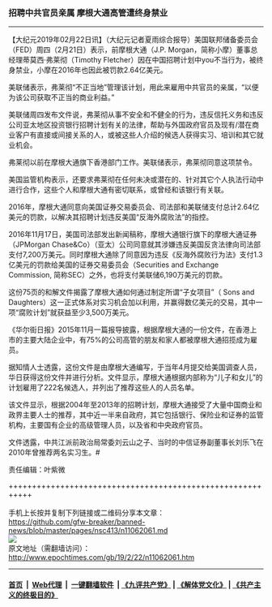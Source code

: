 ### 招聘中共官员亲属 摩根大通高管遭终身禁业
------------------------

<p>
 【大纪元2019年02月22日讯】（大纪元记者夏雨综合报导）美国联邦储备委员会（FED）周四（2月21日）表示，前摩根大通（J.P. Morgan，简称小摩）董事总经理蒂莫西‧弗莱彻（Timothy Fletcher）因在中国招聘计划中you不当行为，被终身禁业，小摩在2016年也因此被罚款2.64亿美元。
</p>
<p>
 美联储表示，弗莱彻“不正当地”管理该计划，用此来雇用中共官员的亲属，“以便为该公司获取不正当的商业利益。”
</p>
<p>
 美联储周四发布文件说，弗莱彻从事不安全和不健全的行为，违反信托义务和违反公司亚太地区投资银行招聘计划有关的法律，帮助与外国政府官员及现有/潜在商业客户有直接或间接关系的人，或被这些人介绍的候选人获得实习、培训和其它就业机会。
</p>
<p>
 弗莱彻以前在摩根大通旗下香港部门工作。美联储表示，弗莱彻同意这项禁令。
</p>
<p>
 美国监管机构表示，还要求弗莱彻在任何未决或潜在的、针对其它个人执法行动中进行合作，这些个人和摩根大通有密切联系，或曾经和该银行有关联。
</p>
<p>
 2016年，摩根大通同意向美国证券交易委员会、司法部和美联储支付总计2.64亿美元的罚款，以解决其招聘计划违反美国“反海外腐败法”的指控。
</p>
<p>
 2016年11月17日，美国司法部发出新闻稿称，摩根大通银行旗下的摩根大通证券（JPMorgan Chase&amp;Co）（亚太）公司同意就其涉嫌违反美国反贪法律向司法部支付7,200万美元。同时摩根大通除了同意因为违反《反海外腐败行为法》支付1.3亿美元的罚款给美国的证券交易委员会（Securities and Exchange Commission, 简称SEC）之外，也将支付美联储6,190万美元的罚款。
</p>
<p>
 这份75页的和解文件揭露了摩根大通如何通过制定所谓“子女项目”（ Sons and Daughters）这一正式体系对实习机会加以利用，并赢得数亿美元的交易，其中一项“腐败计划”就获益至少3,500万美元。
</p>
<p>
 《华尔街日报》2015年11月一篇报导披露，根据摩根大通的一份文件，在香港上市的主要大陆企业中，有75%的公司高管的朋友和家人都被摩根大通招揽成为雇员。
</p>
<p>
 据知情人士透露，这份文件是由摩根大通编写，于当年4月提交给美国调查人员，华日获得这份文件并进行分析。文件显示，摩根大通根据内部称为“儿子和女儿”的计划雇用了222名候选人，并列出了推荐这些人的人员名单。
</p>
<p>
 该文件显示，根据2004年至2013年的招聘计划，摩根大通接受了大量中国商业和政界主要人士的推荐，其中近一半来自政府，其它包括银行、保险业和证券的监管机构，主要国有企业的高级管理人员，以及省和中央政府官员。
</p>
<p>
 文件透露，中共江派前政治局常委刘云山之子、当时的中信证券副董事长刘乐飞在2010年曾推荐两名实习生。#
</p>
<p>
 责任编辑：叶紫微
</p>

+++++++++++++++++++++++++++++++++++++++++++++++++++++++++++<br/><br/>
手机上长按并复制下列链接或二维码分享本文章：<br/>
https://github.com/gfw-breaker/banned-news/blob/master/pages/nsc413/n11062061.md <br/>
<a href='https://github.com/gfw-breaker/banned-news/blob/master/pages/nsc413/n11062061.md'><img src='https://github.com/gfw-breaker/banned-news/blob/master/pages/nsc413/n11062061.md.png'/></a> <br/>
原文地址（需翻墙访问）：http://www.epochtimes.com/gb/19/2/22/n11062061.htm


------------------------
#### [首页](https://github.com/gfw-breaker/banned-news/blob/master/README.md) &nbsp;|&nbsp; [Web代理](https://github.com/labour-camp/helloworld) &nbsp;|&nbsp; [一键翻墙软件](https://github.com/gfw-breaker/nogfw/blob/master/README.md) &nbsp;| [《九评共产党》](https://github.com/gfw-breaker/9ping.md/blob/master/README.md#九评之一评共产党是什么) | [《解体党文化》](https://github.com/gfw-breaker/jtdwh.md/blob/master/README.md) | [《共产主义的终极目的》](https://github.com/gfw-breaker/gczydzjmd.md/blob/master/README.md)

